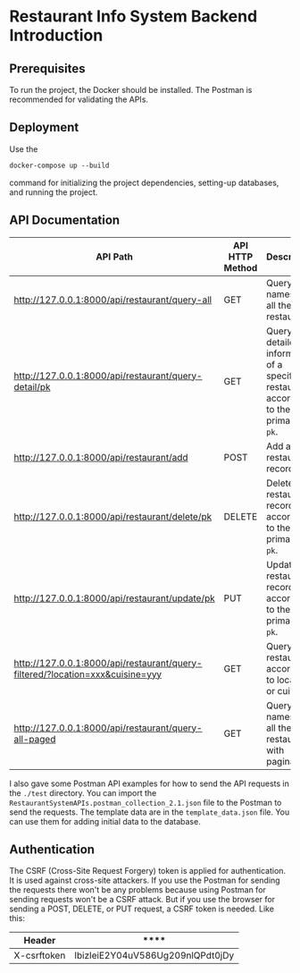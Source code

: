 # Restaurant Info System Backend Introduction

## Prerequisites

To run the project, the Docker should be installed. The Postman is recommended for validating the APIs.

## Deployment

Use the 

```dockerfile
docker-compose up --build
```

command for initializing the project dependencies, setting-up databases, and running the project.

## API Documentation

| API Path                                                     | API HTTP Method | Description                                                  |
| ------------------------------------------------------------ | --------------- | ------------------------------------------------------------ |
| http://127.0.0.1:8000/api/restaurant/query-all               | GET             | Query the names of all the restaurants.                      |
| http://127.0.0.1:8000/api/restaurant/query-detail/pk         | GET             | Query the detailed information of a specific restaurant according to the primary key `pk`. |
| http://127.0.0.1:8000/api/restaurant/add                     | POST            | Add a restaurant record.                                     |
| http://127.0.0.1:8000/api/restaurant/delete/pk               | DELETE          | Delete a restaurant record according to the primary key `pk`. |
| http://127.0.0.1:8000/api/restaurant/update/pk               | PUT             | Update a restaurant record according to the primary key `pk`. |
| http://127.0.0.1:8000/api/restaurant/query-filtered/?location=xxx&cuisine=yyy | GET             | Query restaurants according to location or cuisine.          |
| http://127.0.0.1:8000/api/restaurant/query-all-paged         | GET             | Query the names of all the restaurants with pagination       |

I also gave some Postman API examples for how to send the API requests in the `./test` directory. You can import the `RestaurantSystemAPIs.postman_collection_2.1.json` file to the Postman to send the requests. The template data are in the `template_data.json` file. You can use them for adding initial data to the database.

## Authentication

The CSRF (Cross-Site Request Forgery) token is applied for authentication. It is used against cross-site attackers. If you use the Postman for sending the requests there won't be any problems because using Postman for sending requests won't be a CSRF attack. But if you use the browser for sending a POST, DELETE, or PUT request, a CSRF token is needed. Like this:

| Header      | ****                             |
| ----------- | -------------------------------- |
| X-csrftoken | IbizIeiE2Y04uV586Ug209nlQPdt0jDy |
